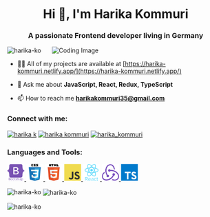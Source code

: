 <h1 align="center">Hi 👋, I'm Harika Kommuri</h1>
<h3 align="center">A passionate Frontend developer living in Germany</h3>
<img align="right" alt="Coding Image" width="400" src="https://c.tenor.com/S59bPkT0pqcAAAAC/programming.gif">

<p align="left"> <img src="https://komarev.com/ghpvc/?username=harika-ko&label=Profile%20views&color=0e75b6&style=flat" alt="harika-ko" /> </p>

- 👨‍💻 All of my projects are available at [https://harika-kommuri.netlify.app/](https://harika-kommuri.netlify.app/)

- 💬 Ask me about **JavaScript, React, Redux, TypeScript**

- 📫 How to reach me **harikakommuri35@gmail.com**

<h3 align="left">Connect with me:</h3>
<p align="left">
<a href="https://linkedin.com/in/harika-ko" target="blank"><img align="center" src="https://raw.githubusercontent.com/rahuldkjain/github-profile-readme-generator/master/src/images/icons/Social/linked-in-alt.svg" alt="harika k" height="30" width="40" /></a>
<a href="https://fb.com/harikakommuri35" target="blank"><img align="center" src="https://raw.githubusercontent.com/rahuldkjain/github-profile-readme-generator/master/src/images/icons/Social/facebook.svg" alt="harika kommuri" height="30" width="40" /></a>
<a href="https://instagram.com/harika_kommuri" target="blank"><img align="center" src="https://raw.githubusercontent.com/rahuldkjain/github-profile-readme-generator/master/src/images/icons/Social/instagram.svg" alt="harika_kommuri" height="30" width="40" /></a>
</p>

<h3 align="left">Languages and Tools:</h3>
<p align="left"> <a href="https://getbootstrap.com" target="_blank" rel="noreferrer"> <img src="https://raw.githubusercontent.com/devicons/devicon/master/icons/bootstrap/bootstrap-plain-wordmark.svg" alt="bootstrap" width="40" height="40"/> </a> <a href="https://www.w3schools.com/css/" target="_blank" rel="noreferrer"> <img src="https://raw.githubusercontent.com/devicons/devicon/master/icons/css3/css3-original-wordmark.svg" alt="css3" width="40" height="40"/> </a> <a href="https://www.w3.org/html/" target="_blank" rel="noreferrer"> <img src="https://raw.githubusercontent.com/devicons/devicon/master/icons/html5/html5-original-wordmark.svg" alt="html5" width="40" height="40"/> </a> <a href="https://developer.mozilla.org/en-US/docs/Web/JavaScript" target="_blank" rel="noreferrer"> <img src="https://raw.githubusercontent.com/devicons/devicon/master/icons/javascript/javascript-original.svg" alt="javascript" width="40" height="40"/> </a> <a href="https://reactjs.org/" target="_blank" rel="noreferrer"> <img src="https://raw.githubusercontent.com/devicons/devicon/master/icons/react/react-original-wordmark.svg" alt="react" width="40" height="40"/> </a> <a href="https://redux.js.org" target="_blank" rel="noreferrer"> <img src="https://raw.githubusercontent.com/devicons/devicon/master/icons/redux/redux-original.svg" alt="redux" width="40" height="40"/> </a> <a href="https://www.typescriptlang.org/" target="_blank" rel="noreferrer"> <img src="https://raw.githubusercontent.com/devicons/devicon/master/icons/typescript/typescript-original.svg" alt="typescript" width="40" height="40"/> </a> </p>

<p><img align="left" src="https://github-readme-stats.vercel.app/api/top-langs?username=harika-ko&show_icons=true&locale=en&layout=compact" alt="harika-ko" /></p>

<p>&nbsp;<img align="center" src="https://github-readme-stats.vercel.app/api?username=harika-ko&show_icons=true&locale=en" alt="harika-ko" /></p>

<p><img align="center" src="https://github-readme-streak-stats.herokuapp.com/?user=harika-ko&" alt="harika-ko" /></p>


